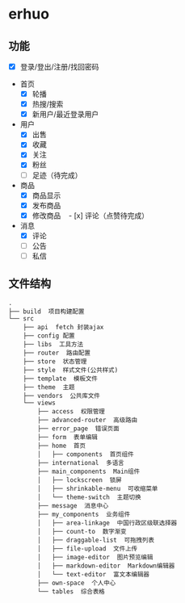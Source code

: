 # erhuo

## 功能

- [x] 登录/登出/注册/找回密码
- 首页
    - [x] 轮播
    - [x] 热搜/搜索
    - [x] 新用户/最近登录用户
- 用户
    - [x] 出售
    - [x] 收藏
    - [x] 关注
    - [x] 粉丝
    - [ ] 足迹（待完成）
- 商品
    - [x] 商品显示
    - [x] 发布商品
    - [x] 修改商品
    - [x] 评论（点赞待完成）
- 消息
    - [x] 评论
    - [ ] 公告
    - [ ] 私信
## 文件结构
```shell
.
├── build  项目构建配置
└── src
    ├── api  fetch 封装ajax
    ├── config 配置
    ├── libs  工具方法
    ├── router  路由配置
    ├── store  状态管理
    ├── style  样式文件(公共样式)
    ├── template  模板文件
    ├── theme  主题
    ├── vendors  公共库文件
    └── views
        ├── access  权限管理
        ├── advanced-router  高级路由
        ├── error_page  错误页面
        ├── form  表单编辑
        ├── home  首页
        │   ├── components  首页组件
        ├── international  多语言
        ├── main_components  Main组件
        │   ├── lockscreen  锁屏
        │   ├── shrinkable-menu  可收缩菜单
        │   └── theme-switch  主题切换
        ├── message  消息中心
        ├── my_components  业务组件
        │   ├── area-linkage  中国行政区级联选择器
        │   ├── count-to  数字渐变
        │   ├── draggable-list  可拖拽列表
        │   ├── file-upload  文件上传
        │   ├── image-editor  图片预览编辑
        │   ├── markdown-editor  Markdown编辑器
        │   └── text-editor  富文本编辑器
        ├── own-space  个人中心
        └── tables  综合表格
    
```
